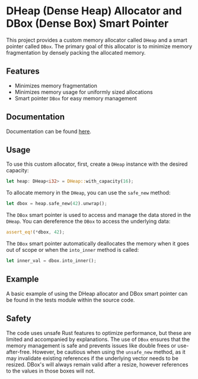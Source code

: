 # DHeap (Dense Heap) Allocator and DBox (Dense Box) Smart Pointer

This project provides a custom memory allocator called `DHeap` and a smart pointer called `DBox`. The primary goal of this allocator is to minimize memory fragmentation by densely packing the allocated memory.

## Features

- Minimizes memory fragmentation
- Minimizes memory usage for uniformly sized allocations
- Smart pointer `DBox` for easy memory management

## Documentation

Documentation can be found [here](https://docs.rs/dense-heap/latest/dense_heap/dheap/index.html).

## Usage

To use this custom allocator, first, create a `DHeap` instance with the desired capacity:

```rust
let heap: DHeap<i32> = DHeap::with_capacity(16);
```

To allocate memory in the `DHeap`, you can use the `safe_new` method:

```rust
let dbox = heap.safe_new(42).unwrap();
```

The `DBox` smart pointer is used to access and manage the data stored in the `DHeap`. You can dereference the `DBox` to access the underlying data:

```rust
assert_eq!(*dbox, 42);
```

The `DBox` smart pointer automatically deallocates the memory when it goes out of scope or when the `into_inner` method is called:

```rust
let inner_val = dbox.into_inner();
```

## Example

A basic example of using the DHeap allocator and DBox smart pointer can be found in the tests module within the source code.

## Safety

The code uses unsafe Rust features to optimize performance, but these are limited and accompanied by explanations. The use of `DBox` ensures that the memory management is safe and prevents issues like double frees or use-after-free. However, be cautious when using the `unsafe_new` method, as it may invalidate existing references if the underlying vector needs to be resized. DBox's will always remain valid after a resize, however references to the values in those boxes will not.
